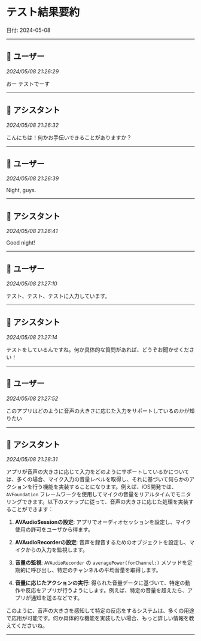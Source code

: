 # テスト結果要約

日付: 2024-05-08

---

## 👤 ユーザー
*2024/05/08 21:26:29*

おー テストでーす

---

## 🤖 アシスタント
*2024/05/08 21:26:32*

こんにちは！何かお手伝いできることがありますか？

---

## 👤 ユーザー
*2024/05/08 21:26:39*

Night, guys.

---

## 🤖 アシスタント
*2024/05/08 21:26:41*

Good night!

---

## 👤 ユーザー
*2024/05/08 21:27:10*

テスト、テスト、テストに入力しています。

---

## 🤖 アシスタント
*2024/05/08 21:27:14*

テストをしているんですね。何か具体的な質問があれば、どうぞお聞かせください！

---

## 👤 ユーザー
*2024/05/08 21:27:52*

このアプリはどのように音声の大きさに応じた入力をサポートしているのかが知りたい

---

## 🤖 アシスタント
*2024/05/08 21:28:31*

アプリが音声の大きさに応じて入力をどのようにサポートしているかについては、多くの場合、マイク入力の音量レベルを取得し、それに基づいて何らかのアクションを行う機能を実装することになります。例えば、iOS開発では、`AVFoundation` フレームワークを使用してマイクの音量をリアルタイムでモニタリングできます。以下のステップに従って、音声の大きさに応じた処理を実装することができます：

1. **AVAudioSessionの設定**: アプリでオーディオセッションを設定し、マイク使用の許可をユーザから得ます。

2. **AVAudioRecorderの設定**: 音声を録音するためのオブジェクトを設定し、マイクからの入力を監視します。

3. **音量の監視**: `AVAudioRecorder` の `averagePower(forChannel:)` メソッドを定期的に呼び出し、特定のチャンネルの平均音量を取得します。

4. **音量に応じたアクションの実行**: 得られた音量データに基づいて、特定の動作や反応をアプリが行うようにします。例えば、特定の音量を超えたら、アプリが通知を送るなどです。

このように、音声の大きさを感知して特定の反応をするシステムは、多くの用途で応用が可能です。何か具体的な機能を実装したい場合、もっと詳しい情報を教えてくださいね。

---

